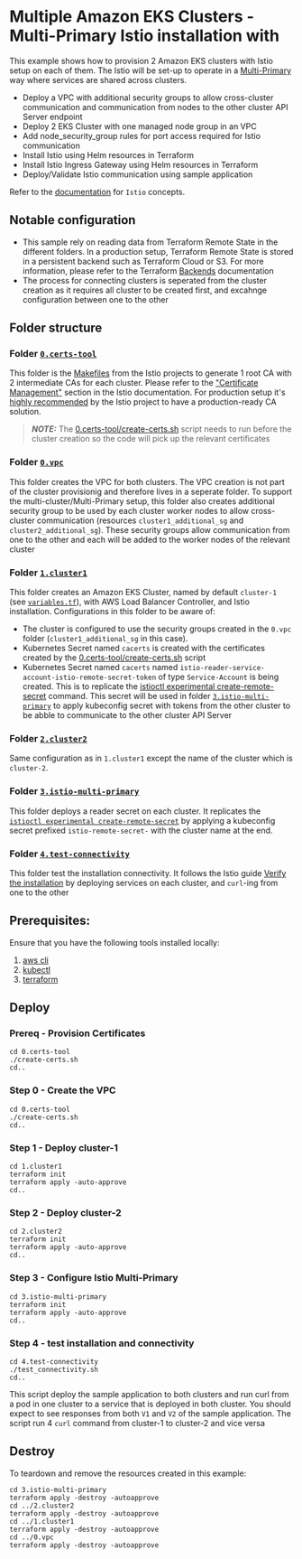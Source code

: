 # Multiple Amazon EKS Clusters - Multi-Primary Istio installation with

This example shows how to provision 2 Amazon EKS clusters with Istio setup on each of them.
The Istio will be set-up to operate in a [Multi-Primary](https://istio.io/latest/docs/setup/install/multicluster/multi-primary/) way where services are shared across clusters.

* Deploy a VPC with additional security groups to allow cross-cluster communication and communication from nodes to the other cluster API Server endpoint
* Deploy 2 EKS Cluster with one managed node group in an VPC
* Add node_security_group rules for port access required for Istio communication
* Install Istio using Helm resources in Terraform
* Install Istio Ingress Gateway using Helm resources in Terraform
* Deploy/Validate Istio communication using sample application

Refer to the [documentation](https://istio.io/latest/docs/concepts/) for `Istio` concepts.

## Notable configuration

* This sample rely on reading data from Terraform Remote State in the different folders. In a production setup, Terraform Remote State is stored in a persistent backend such as Terraform Cloud or S3. For more information, please refer to the Terraform [Backends](https://developer.hashicorp.com/terraform/language/settings/backends/configuration) documentation
* The process for connecting clusters is seperated from the cluster creation as it requires all cluster to be created first, and excahnge configuration between one to the other

## Folder structure
### Folder [`0.certs-tool`](0.certs-tool/)

This folder is the [Makefiles](https://github.com/istio/istio/tree/master/tools/certs) from the Istio projects to generate 1 root CA with 2 intermediate CAs for each cluster. Please refer to the ["Certificate Management"](https://istio.io/latest/docs/tasks/security/cert-management/) section in the Istio documentation. For production setup it's [highly recommended](https://istio.io/latest/docs/tasks/security/cert-management/plugin-ca-cert/#plug-in-certificates-and-key-into-the-cluster) by the Istio project to have a production-ready CA solution.

> **_NOTE:_**  The [0.certs-tool/create-certs.sh](0.certs-tool/create-certs.sh) script needs to run before the cluster creation so the code will pick up the relevant certificates

### Folder [`0.vpc`](0.vpc/)
This folder creates the VPC for both clusters. The VPC creation is not part of the cluster provisionig and therefore lives in a seperate folder.
To support the multi-cluster/Multi-Primary setup, this folder also creates additional security group to be used by each cluster worker nodes to allow cross-cluster communication (resources `cluster1_additional_sg` and `cluster2_additional_sg`). These security groups allow communication from one to the other and each will be added to the worker nodes of the relevant cluster

### Folder [`1.cluster1`](1.cluster1/)

This folder creates an Amazon EKS Cluster, named by default `cluster-1` (see [`variables.tf`](1.cluster1/variables.tf)), with AWS Load Balancer Controller, and Istio installation.
Configurations in this folder to be aware of:
* The cluster is configured to use the security groups created in the `0.vpc` folder (`cluster1_additional_sg` in this case).
* Kubernetes Secret named `cacerts` is created with the certificates created by the [0.certs-tool/create-certs.sh](0.certs-tool/create-certs.sh) script
* Kubernetes Secret named `cacerts` named `istio-reader-service-account-istio-remote-secret-token` of type `Service-Account` is being created. This is to replicate the [istioctl experimental create-remote-secret](https://istio.io/latest/docs/reference/commands/istioctl/#istioctl-experimental-create-remote-secret) command. This secret will be used in folder [`3.istio-multi-primary`](3.istio-multi-primary/) to apply kubeconfig secret with tokens from the other cluster to be abble to communicate to the other cluster API Server

### Folder [`2.cluster2`](2.cluster2/)

Same configuration as in `1.cluster1` except the name of the cluster which is `cluster-2`.

### Folder [`3.istio-multi-primary`](3.istio-multi-primary/)

This folder deploys a reader secret on each cluster. It replicates the [`istioctl experimental create-remote-secret`](https://istio.io/latest/docs/reference/commands/istioctl/#istioctl-experimental-create-remote-secret) by applying a kubeconfig secret prefixed `istio-remote-secret-` with the cluster name at the end.

### Folder [`4.test-connectivity`](4.test-connectivity/)

This folder test the installation connectivity. It follows the Istio guide [Verify the installation](https://istio.io/latest/docs/setup/install/multicluster/verify/) by deploying services on each cluster, and `curl`-ing from one to the other

## Prerequisites:

Ensure that you have the following tools installed locally:

1. [aws cli](https://docs.aws.amazon.com/cli/latest/userguide/install-cliv2.html)
2. [kubectl](https://Kubernetes.io/docs/tasks/tools/)
3. [terraform](https://learn.hashicorp.com/tutorials/terraform/install-cli)

## Deploy

### Prereq - Provision Certificates

```shell
cd 0.certs-tool
./create-certs.sh
cd..
```

### Step 0 - Create the VPC

```shell
cd 0.certs-tool
./create-certs.sh
cd..
```

### Step 1 - Deploy cluster-1

```shell
cd 1.cluster1
terraform init
terraform apply -auto-approve
cd..
```

### Step 2 - Deploy cluster-2

```shell
cd 2.cluster2
terraform init
terraform apply -auto-approve
cd..
```

### Step 3 - Configure Istio Multi-Primary

```shell
cd 3.istio-multi-primary
terraform init
terraform apply -auto-approve
cd..
```

### Step 4 - test installation and connectivity

```shell
cd 4.test-connectivity
./test_connectivity.sh
cd..
```
This script deploy the sample application to both clusters and run curl from a pod in one cluster to a service that is deployed in both cluster. You should expect to see responses from both `V1` and `V2` of the sample application.
The script run 4 `curl` command from cluster-1 to cluster-2 and vice versa
## Destroy

To teardown and remove the resources created in this example:

```shell
cd 3.istio-multi-primary
terraform apply -destroy -autoapprove
cd ../2.cluster2
terraform apply -destroy -autoapprove
cd ../1.cluster1
terraform apply -destroy -autoapprove
cd ../0.vpc
terraform apply -destroy -autoapprove
```
